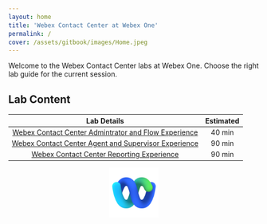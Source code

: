```yaml
---
layout: home
title: 'Webex Contact Center at Webex One'
permalink: /
cover: /assets/gitbook/images/Home.jpeg
---
```


Welcome to the Webex Contact Center labs at Webex One.
Choose the right lab guide for the current session.

## Lab Content

|                                        Lab Details                                        | Estimated |
| :---------------------------------------------------------------------------------------: | :-------: |
|  [Webex Contact Center Admintrator and Flow Experience ](/pages/Admin_flow_Experience/)   |  40 min   |
| [Webex Contact Center Agent and Supervisor Experience](/pages/AgentSupervisorExperience/) |  90 min   |
|         [Webex Contact Center Reporting Experience](/pages/ReportingExperience/)          |  90 min   |

<center><img src="/assets/gitbook/images/webex.png" width="100"></center>
